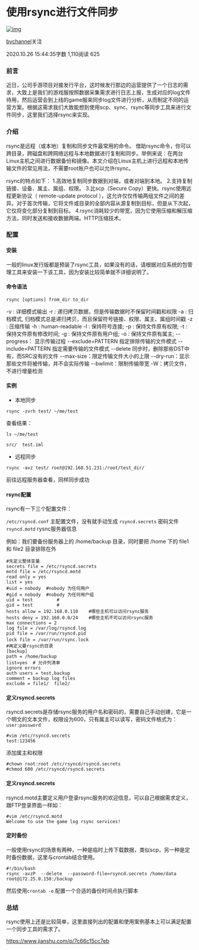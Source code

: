 # 使用rsync进行文件同步

[![img](https://cdn2.jianshu.io/assets/default_avatar/8-a356878e44b45ab268a3b0bbaaadeeb7.jpg)](https://www.jianshu.com/u/8d09b231d320)

[bychannel](https://www.jianshu.com/u/8d09b231d320)关注

2020.10.26 15:44:35字数 1,110阅读 625

### 前言

近日，公司手游项目对接发行平台，这时候发行那边的运营提供了一个日志的需求，大致上是我们的游戏服按照数据采集需求进行日志上报，生成对应的log文件待用，然后运营会到上线的game服来同步log文件进行分析，从而制定不同的运营方案。根据这需求我们大致能想到使用scp、sync、rsync等同步工具来进行文件同步，这里我们选择rsync来实现。

### 介绍

rsync是远程（或本地）复制和同步文件最常用的命令。 借助rsync命令，你可以跨目录，跨磁盘和跨网络远程与本地数据进行复制和同步。举例来说：在两台Linux主机之间进行数据备份和镜像。本文介绍在Linux主机上进行远程和本地传输文件的常见用法，不需要root账户也可以允许rsync。

rsync的特点如下：
1.高效地复制同步数据到对端，或者对端到本地。
2.支持复制链接、设备、属主、属组、权限。
3.比scp（Secure Copy）更快。rsync使用远程更新协议（ remote-update protocol ），这允许仅仅传输两组文件之间的差异。对于首次传输，它将文件或目录的全部内容从源复制到目标，但是从下次起，它仅将变化部分复制到目标。
4.rsync消耗较少的带宽，因为它使用压缩和解压缩方法，同时发送和接收数据两端。HTTP压缩技术。

### 配置

#### 安装

一般的linux发行版都是预装了rsync工具，如果没有的话，请根据对应系统的包管理工具来安装一下该工具，因为安装比较简单就不详细说明了。

#### 命令语法



```shell
rsync [options] from_dir to_dir
```

-v : 详细模式输出
-r : 递归拷贝数据，但是传输数据时不保留时间戳和权限
-a : 归档模式, 归档模式总是递归拷贝，而且保留符号链接、权限、属主、属组时间戳
-z : 压缩传输
-h : human-readable
-l : 保持符号连接;
-p : 保持文件原有权限;
-t : 保持文件原有修改时间;
-g : 保持文件原有用户组;
-o : 保持文件原有属主;
--progress： 显示传输过程
--exclude=PATTERN 指定排除传输的文件模式
--include=PATTERN 指定需要传输的文件模式
--delete 同步时，删除那些DST中有，而SRC没有的文件
--max-size：限定传输文件大小的上限
--dry-run：显示那些文件将被传输，并不会实际传输
--bwlimit：限制传输带宽
-W：拷贝文件，不进行增量检测

#### 实例

- 本地同步



```shell
rsync -zvrh test/ ~/me/test
```

查看结果：



```shell
ls ~/me/test

src/  test.iml
```

- 远程同步



```shell
rsync -avz test/ root@192.168.51.231:/root/test_dir/
```

前往远程服务器查看，同样同步成功

#### rsync配置

rsync有一下三个配置文件：

`/etc/rsyncd.conf` 主配置文件，没有就手动生成
`rsyncd.secrets` 密码文件
`rsyncd.motd` rysnc服务器信息

例如：我们要备份服务器上的 /home/backup 目录，同时要把 /home 下的 file1 和 file2 目录排除在外



```shell
#先定义整体变量
secrets file = /etc/rsyncd.secrets
motd file = /etc/rsyncd.motd
read only = yes
list = yes
#uid = nobody  #nobody 为任何用户
#gid = nobody  #nobody 为任何用户组
uid = test         #
gid = test         #
hosts allow = 192.168.0.110    #哪些主机可以访问rsync服务
hosts deny = 192.168.0.0/24    #哪些主机不可以访问rsync服务
max connections = 2
log file = /var/log/rsyncd.log
pid file = /var/run/rsyncd.pid
lock file = /var/run/rsync.lock　
#再定义要rsync的目录
[backup]
path = /home/backup
list=yes  # 允许列清单
ignore errors
auth users = test,backup
comment = backup log files
exclude = file1/  file2/ 
```

#### 定义rsyncd.secrets

rsyncd.secrets是存储rsync服务的用户名和密码的，需要自己手动创建，它是一个明文的文本文件，权限设为600，只有属主可以读写，密码文件格式为：`user:password`



```shell
#vim /etc/rsyncd.secrets
test:123456
```

添加属主和权限



```shell
#chown root:root /etc/rsyncd/rsyncd.secrets
#chmod 600 /etc/rsyncd/rsyncd.secrets
```

#### 定义rsyncd.secrets

rsyncd.motd主要定义用户登录rsync服务的欢迎信息，可以自己根据需求定义，跟FTP登录界面一样如：



```shell
#vim /etc/rsyncd.motd
Welcome to use the game log rsync services!
```

#### 定时备份

一般使用rsync的场景有两种，一种是临时上传下载数据，类似scp，另一种是定时备份数据，这里与crontab结合使用。



```shell
#!/bin/bash
rsync -avzP  --delete  --password-file=rsyncd.secrets /home/data  root@172.25.0.150:/backup
```

然后使用`crontab -e` 配置一个合适的备份时间点执行脚本

### 总结

rsync使用上还是比较简单，这里直接列出的配置和使用案例基本上可以满足配置一个同步工具的需求了。



https://www.jianshu.com/p/7c66c15cc7eb